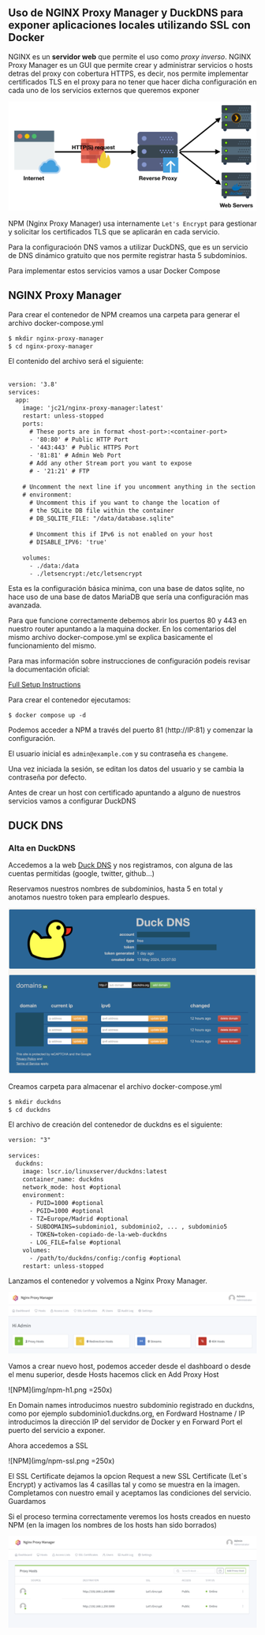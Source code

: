 ## Uso de NGINX Proxy Manager y DuckDNS para exponer aplicaciones locales utilizando SSL con Docker 

 NGINX es un **servidor web** que permite el uso como *proxy inverso*. NGINX Proxy Manager es un GUI que permite 
crear y administrar servicios o hosts detras del proxy con cobertura HTTPS, es decir, nos permite implementar 
certificados TLS en el proxy para no tener que hacer dicha configuración en cada uno de los servicios externos
que queremos exponer

 ![Nginx Inverse Proxy](img/reverseproxy.png)

NPM (Nginx Proxy Manager) usa internamente `Let's Encrypt` para gestionar y solicitar los certificados TLS que se 
aplicarán en cada servicio.

Para la configuracioón DNS vamos a utilizar DuckDNS, que es un servicio de DNS dinámico gratuito que nos permite 
registrar hasta 5 subdominios.
 
Para implementar estos servicios vamos a usar Docker Compose

## NGINX Proxy Manager

Para crear el contenedor de NPM creamos una carpeta para generar el archivo docker-compose.yml

```console
$ mkdir nginx-proxy-manager
$ cd nginx-proxy-manager

```
El contenido del archivo será el siguiente:

```docker

version: '3.8'
services:
  app:
    image: 'jc21/nginx-proxy-manager:latest'
    restart: unless-stopped
    ports:
      # These ports are in format <host-port>:<container-port>
      - '80:80' # Public HTTP Port
      - '443:443' # Public HTTPS Port
      - '81:81' # Admin Web Port
      # Add any other Stream port you want to expose
      # - '21:21' # FTP

    # Uncomment the next line if you uncomment anything in the section
    # environment:
      # Uncomment this if you want to change the location of
      # the SQLite DB file within the container
      # DB_SQLITE_FILE: "/data/database.sqlite"

      # Uncomment this if IPv6 is not enabled on your host
      # DISABLE_IPV6: 'true'

    volumes:
      - ./data:/data
      - ./letsencrypt:/etc/letsencrypt
```

Esta es la configuración básica minima, con una base de datos sqlite, no hace uso de una base de datos MariaDB que 
sería una configuración mas avanzada.

Para que funcione correctamente debemos abrir los puertos 80 y 443 en nuestro router apuntando a la maquina docker.
En los comentarios del mismo archivo docker-compose.yml se explica basicamente el funcionamiento del mismo.

Para mas información sobre instrucciones de configuración podeis revisar la documentación oficial:

[Full Setup Instructions](https://nginxproxymanager.com/setup/)

Para crear el contenedor ejecutamos:

```console
$ docker compose up -d

```
Podemos acceder a NPM a través del puerto 81 (http://IP:81) y comenzar la configuración.

El usuario inicial es `admin@example.com` y su contraseña es `changeme`.

Una vez iniciada la sesión, se editan los datos del usuario y se cambia la contraseña por defecto.

Antes de crear un host con certificado apuntando a alguno de nuestros servicios vamos a configurar DuckDNS

## DUCK DNS

### Alta en DuckDNS

Accedemos a la web [Duck DNS](https://www.duckdns.org) y nos registramos, con alguna de las cuentas permitidas (google, twitter, github...)

Reservamos nuestros nombres de subdominios, hasta 5 en total y anotamos nuestro token para emplearlo despues.

![DuckDNS](img/duckdns.png)

Creamos carpeta para almacenar el archivo docker-compose.yml

```console
$ mkdir duckdns
$ cd duckdns

```
El archivo de creación del contenedor de duckdns es el siguiente:

```docker
version: "3"

services:
  duckdns:
    image: lscr.io/linuxserver/duckdns:latest
    container_name: duckdns
    network_mode: host #optional
    environment:
      - PUID=1000 #optional
      - PGID=1000 #optional
      - TZ=Europe/Madrid #optional
      - SUBDOMAINS=subdominio1, subdominio2, ... , subdominio5
      - TOKEN=token-copiado-de-la-web-duckdns
      - LOG_FILE=false #optional
    volumes:
      - /path/to/duckdns/config:/config #optional
    restart: unless-stopped

```
Lanzamos el contenedor y volvemos a Nginx Proxy Manager.

![NPM](img/npm-01.png)

Vamos a crear nuevo host, podemos acceder desde el dashboard o desde el menu superior, desde Hosts hacemos click en Add Proxy Host

![NPM](img/npm-h1.png =250x)

En Domain names introducimos nuestro subdominio registrado en duckdns, como por ejemplo subdominio1.duckdns.org, en Fordward Hostname / IP introducimos la dirección IP del servidor de Docker y en Forward Port el puerto del servicio a exponer.

Ahora accedemos a SSL

![NPM](img/npm-ssl.png =250x)

El SSL Certificate dejamos la opcion Request a new SSL Certificate (Let`s Encrypt) y activamos las 4 casillas tal y como se muestra en la imagen. Completamos con nuestro email y aceptamos las condiciones del servicio. Guardamos

Si el proceso termina correctamente veremos los hosts creados en nuesto NPM (en la imagen los nombres de los hosts han sido borrados)

![NPM](img/npm.png)




